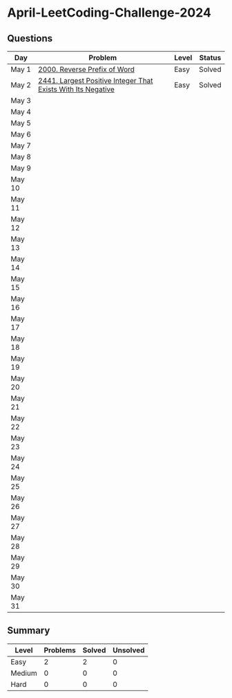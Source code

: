 # April-LeetCoding-Challenge-2024

## Questions
| Day | Problem | Level | Status |
| --- | --- | --- | --- |
| May 1 | [2000. Reverse Prefix of Word](https://leetcode.com/problems/reverse-prefix-of-word/) | Easy | Solved |
| May 2 | [2441. Largest Positive Integer That Exists With Its Negative](https://leetcode.com/problems/largest-positive-integer-that-exists-with-its-negative/) | Easy | Solved |
| May 3 | []() |  |  |
| May 4 | []() |  |  |
| May 5 | []() |  |  |
| May 6 | []() |  |  |
| May 7 | []() |  |  |
| May 8 | []() |  |  |
| May 9 | []() |  |  |
| May 10 | []() |  |  |
| May 11 | []() |  |  |
| May 12 | []() |  |  |
| May 13 | []() |  |  |
| May 14 | []() |  |  |
| May 15 | []() |  |  |
| May 16 | []() |  |  |
| May 17 | []() |  |  |
| May 18 | []() |  |  |
| May 19 | []() |  |  |
| May 20 | []() |  |  |
| May 21 | []() |  |  |
| May 22 | []() |  |  |
| May 23 | []() |  |  |
| May 24 | []() |  |  |
| May 25 | []() |  |  |
| May 26 | []() |  |  |
| May 27 | []() |  |  |
| May 28 | []() |  |  |
| May 29 | []() |  |  |
| May 30 | []() |  |  |
| May 31 | []() |  |  |


## Summary
| Level  | Problems | Solved | Unsolved |
| ---    | --- | --- | --- |
| Easy   | 2 | 2 | 0 |
| Medium | 0 | 0 | 0 |
| Hard   | 0 | 0 | 0 |
